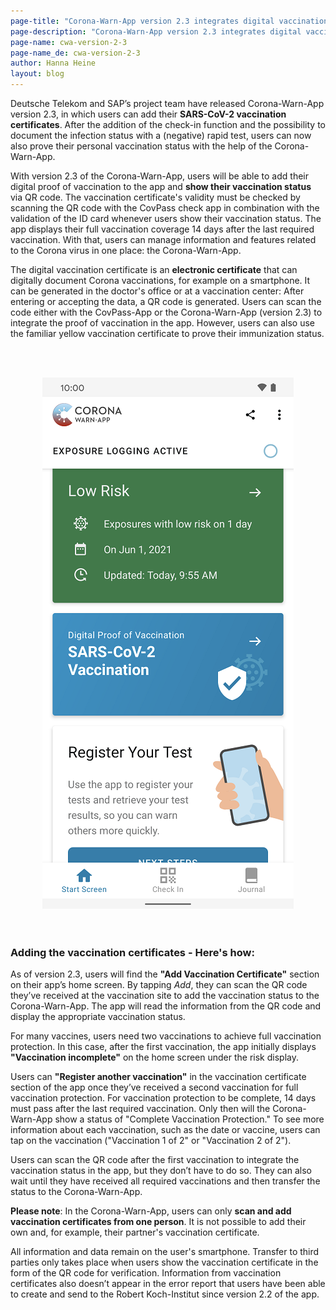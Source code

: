 ```yaml
---
page-title: "Corona-Warn-App version 2.3 integrates digital vaccination certificates"
page-description: "Corona-Warn-App version 2.3 integrates digital vaccination certificates"
page-name: cwa-version-2-3
page-name_de: cwa-version-2-3
author: Hanna Heine
layout: blog
---
```


Deutsche Telekom and SAP’s project team have released Corona-Warn-App version 2.3, in which users can add their **SARS-CoV-2 vaccination certificates**. After the addition of the check-in function and the possibility to document the infection status with a (negative) rapid test, users can now also prove their personal vaccination status with the help of the Corona-Warn-App.

<!-- overview -->

With version 2.3 of the Corona-Warn-App, users will be able to add their digital proof of vaccination to the app and **show their vaccination status** via QR code. The vaccination certificate's validity must be checked by scanning the QR code with the CovPass check app in combination with the validation of the ID card whenever users show their vaccination status. The app displays their full vaccination coverage 14 days after the last required vaccination. With that, users can manage information and features related to the Corona virus in one place: the Corona-Warn-App.

The digital vaccination certificate is an **electronic certificate** that can digitally document Corona vaccinations, for example on a smartphone. It can be generated in the doctor's office or at a vaccination center: After entering or accepting the data, a QR code is generated. Users can scan the code either with the CovPass-App or the Corona-Warn-App (version 2.3) to integrate the proof of vaccination in the app. However, users can also use the familiar yellow vaccination certificate to prove their immunization status.

<br></br>
<center> <img src="./home_vaccination_immunity.png" title="Vaccination Immunity" style="align: center"></center>
<br></br>


### Adding the vaccination certificates - Here's how:

As of version 2.3, users will find the **"Add Vaccination Certificate"** section on their app’s home screen. By tapping *Add*, they can scan the QR code they’ve received at the vaccination site to add the vaccination status to the Corona-Warn-App. The app will read the information from the QR code and display the appropriate vaccination status. 


For many vaccines, users need two vaccinations to achieve full vaccination protection. In this case, after the first vaccination, the app initially displays **"Vaccination incomplete"** on the home screen under the risk display. 


Users can **"Register another vaccination"** in the vaccination certificate section of the app once they’ve received a second vaccination for full vaccination protection. For vaccination protection to be complete, 14 days must pass after the last required vaccination. Only then will the Corona-Warn-App show a status of "Complete Vaccination Protection." To see more information about each vaccination, such as the date or vaccine, users can tap on the vaccination ("Vaccination 1 of 2" or "Vaccination 2 of 2").


Users can scan the QR code after the first vaccination to integrate the vaccination status in the app, but they don’t have to do so. They can also wait until they have received all required vaccinations and then transfer the status to the Corona-Warn-App.

**Please note**: In the Corona-Warn-App, users can only **scan and add vaccination certificates from one person**. It is not possible to add their own and, for example, their partner's vaccination certificate. 

All information and data remain on the user's smartphone. Transfer to third parties only takes place when users show the vaccination certificate in the form of the QR code for verification. Information from vaccination certificates also doesn’t appear in the error report that users have been able to create and send to the Robert Koch-Institut since version 2.2 of the app. 

